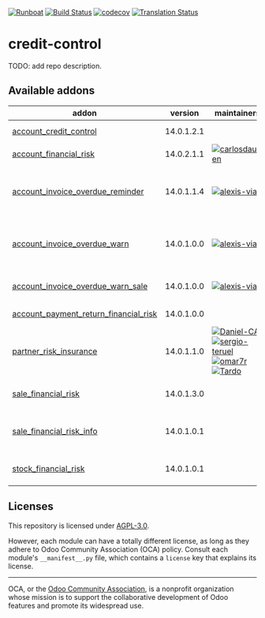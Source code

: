 
[![Runboat](https://img.shields.io/badge/runboat-Try%20me-875A7B.png)](https://runboat.odoo-community.org/builds?repo=OCA/credit-control&target_branch=14.0)
[![Build Status](https://travis-ci.com/OCA/credit-control.svg?branch=14.0)](https://travis-ci.com/OCA/credit-control)
[![codecov](https://codecov.io/gh/OCA/credit-control/branch/14.0/graph/badge.svg)](https://codecov.io/gh/OCA/credit-control)
[![Translation Status](https://translation.odoo-community.org/widgets/credit-control-14-0/-/svg-badge.svg)](https://translation.odoo-community.org/engage/credit-control-14-0/?utm_source=widget)

<!-- /!\ do not modify above this line -->

# credit-control

TODO: add repo description.

<!-- /!\ do not modify below this line -->

<!-- prettier-ignore-start -->

[//]: # (addons)

Available addons
----------------
addon | version | maintainers | summary
--- | --- | --- | ---
[account_credit_control](account_credit_control/) | 14.0.1.2.1 |  | Account Credit Control
[account_financial_risk](account_financial_risk/) | 14.0.2.1.1 | [![carlosdauden](https://github.com/carlosdauden.png?size=30px)](https://github.com/carlosdauden) | Manage customer risk
[account_invoice_overdue_reminder](account_invoice_overdue_reminder/) | 14.0.1.1.4 | [![alexis-via](https://github.com/alexis-via.png?size=30px)](https://github.com/alexis-via) | Simple mail/letter/phone overdue customer invoice reminder
[account_invoice_overdue_warn](account_invoice_overdue_warn/) | 14.0.1.0.0 | [![alexis-via](https://github.com/alexis-via.png?size=30px)](https://github.com/alexis-via) | Show warning on customer form view if it has overdue invoices
[account_invoice_overdue_warn_sale](account_invoice_overdue_warn_sale/) | 14.0.1.0.0 | [![alexis-via](https://github.com/alexis-via.png?size=30px)](https://github.com/alexis-via) | Show overdue warning on sale order form view
[account_payment_return_financial_risk](account_payment_return_financial_risk/) | 14.0.1.0.0 |  | Partner Payment Return Risk
[partner_risk_insurance](partner_risk_insurance/) | 14.0.1.1.0 | [![Daniel-CA](https://github.com/Daniel-CA.png?size=30px)](https://github.com/Daniel-CA) [![sergio-teruel](https://github.com/sergio-teruel.png?size=30px)](https://github.com/sergio-teruel) [![omar7r](https://github.com/omar7r.png?size=30px)](https://github.com/omar7r) [![Tardo](https://github.com/Tardo.png?size=30px)](https://github.com/Tardo) | Risk insurance partner information
[sale_financial_risk](sale_financial_risk/) | 14.0.1.3.0 |  | Manage partner risk in sales orders
[sale_financial_risk_info](sale_financial_risk_info/) | 14.0.1.0.1 |  | Adds risk consumption info in sales orders.
[stock_financial_risk](stock_financial_risk/) | 14.0.1.0.1 |  | Manage partner risk in stock moves

[//]: # (end addons)

<!-- prettier-ignore-end -->

## Licenses

This repository is licensed under [AGPL-3.0](LICENSE).

However, each module can have a totally different license, as long as they adhere to Odoo Community Association (OCA)
policy. Consult each module's `__manifest__.py` file, which contains a `license` key
that explains its license.

----
OCA, or the [Odoo Community Association](http://odoo-community.org/), is a nonprofit
organization whose mission is to support the collaborative development of Odoo features
and promote its widespread use.
